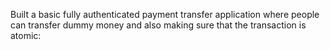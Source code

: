 Built a basic fully authenticated payment transfer application where people can transfer dummy money and also making sure that the transaction is atomic: 
